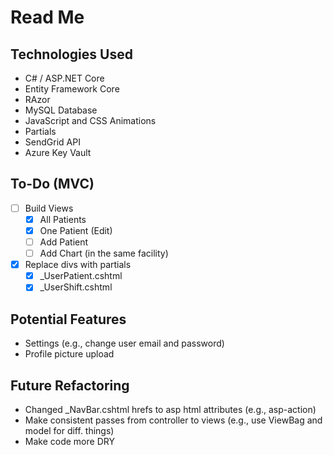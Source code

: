 # Read Me

## Technologies Used
- C# / ASP.NET Core
- Entity Framework Core
- RAzor
- MySQL Database
- JavaScript and CSS Animations
- Partials
- SendGrid API
- Azure Key Vault

## To-Do (MVC)
- [ ] Build Views
  - [x] All Patients
  - [x] One Patient (Edit)
  - [ ] Add Patient
  - [ ] Add Chart (in the same facility)
- [x] Replace divs with partials
  - [x] \_UserPatient.cshtml
  - [x] \_UserShift.cshtml

## Potential Features
- Settings (e.g., change user email and password)
- Profile picture upload

## Future Refactoring
- Changed _NavBar.cshtml hrefs to asp html attributes (e.g., asp-action)
- Make consistent passes from controller to views (e.g., use ViewBag and model for diff. things)
- Make code more DRY